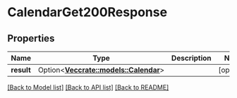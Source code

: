 # CalendarGet200Response

## Properties

Name | Type | Description | Notes
------------ | ------------- | ------------- | -------------
**result** | Option<[**Vec<crate::models::Calendar>**](calendar.md)> |  | [optional]

[[Back to Model list]](../README.md#documentation-for-models) [[Back to API list]](../README.md#documentation-for-api-endpoints) [[Back to README]](../README.md)



